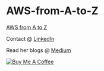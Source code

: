 # AWS-from-A-to-Z

<a href="https://dasikamadhu.github.io/AWS-from-A-to-Z/index.html" target="_blank"> AWS from A to Z </a>

<p> Contact @ <a href="https://www.linkedin.com/in/dasika-madhu-nimeshika/" target="_blank"> LinkedIn </a></p>
<p>Read her blogs @ <a href="https://madhue.medium.com" target="_blank"> Medium </a></p>

<a href="https://www.buymeacoffee.com/nimeshika" target="_blank"><img src="https://cdn.buymeacoffee.com/buttons/v2/default-yellow.png" alt="Buy Me A Coffee"></a>
